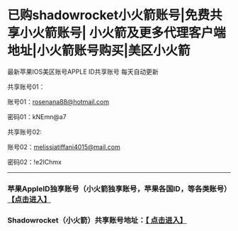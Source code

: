 # 已购shadowrocket小火箭账号|免费共享小火箭账号| 小火箭及更多代理客户端地址|小火箭账号购买|美区小火箭

最新苹果IOS美区账号APPLE ID共享账号 每天自动更新

共享账号01：

账号01：rosenana88@hotmail.com

密码01：kNEmn@a7


共享账号02:

账号02：melissiatiffani4015@mail.com

密码02：!e2IChmx

---

### 苹果AppleID独享账号（小火箭独享账号，苹果各国ID，等各类账号）[【点击进入】](https://juzixp.top/)


### Shadowrocket（小火箭）共享账号地址：[【 点击进入】](https://juzixp.top/buy/21)
